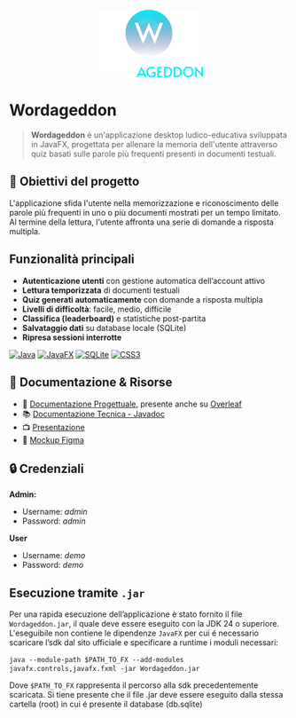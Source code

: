 
<p align="center">
  <img src="src/main/resources/it/unisa/diem/wordageddon_g16/assets/logo.png" alt="Wordageddon Logo" width="200"/>
</p>

# Wordageddon

>**Wordageddon** è un'applicazione desktop ludico-educativa sviluppata in JavaFX, progettata per allenare la memoria dell'utente attraverso quiz basati sulle parole più frequenti presenti in documenti testuali.

## 🎯 Obiettivi del progetto

L'applicazione sfida l'utente nella memorizzazione e riconoscimento delle parole più frequenti in uno o più documenti mostrati per un tempo limitato. Al termine della lettura, l'utente affronta una serie di domande a risposta multipla.

## Funzionalità principali

- **Autenticazione utenti** con gestione automatica dell’account attivo  
- **Lettura temporizzata** di documenti testuali  
- **Quiz generati automaticamente** con domande a risposta multipla  
- **Livelli di difficoltà**: facile, medio, difficile  
- **Classifica (leaderboard)** e statistiche post-partita  
- **Salvataggio dati** su database locale (SQLite)  
- **Ripresa sessioni interrotte**  

[![Java](https://img.shields.io/badge/Java-24-red?logo=java&logoColor=white)](https://www.oracle.com/java/)
[![JavaFX](https://img.shields.io/badge/JavaFX-%2318B6F2.svg?logo=java&logoColor=white)](https://openjfx.io/)
[![SQLite](https://img.shields.io/badge/SQLite-blue?logo=sqlite&logoColor=white)](https://www.sqlite.org/)
[![CSS3](https://img.shields.io/badge/CSS-blue?logo=css3&logoColor=white)](https://developer.mozilla.org/en-US/docs/Web/CSS)

## 🚀 Documentazione & Risorse
- 📄 [Documentazione Progettuale](docs/Documentazione_Wordageddon_G16.pdf), presente anche su [Overleaf](https://www.overleaf.com/read/rwwgkkkbzkdj#33f35f)
- 📚 [Documentazione Tecnica - Javadoc](https://bg735.github.io/Wordageddon-Gruppo\_16)
- 📺 [Presentazione](docs/Presentazione_Wordageddon_G16.pdf) 
- 🎨 [Mockup Figma](https://www.figma.com/design/bqGUZqN27MYtyQel39LUrE/Wordageddon?node-id=0-1&p=f&t=tQsawDH1bQAf32sZ-0)

## 🔒 Credenziali
**Admin:**
- Username: *admin*
- Password: *admin*

**User**
- Username: *demo*
- Password: *demo*

## Esecuzione tramite `.jar`
Per una rapida esecuzione dell’applicazione è stato fornito il file `Wordageddon.jar`, il quale deve essere eseguito con la JDK 24 o superiore. L'eseguibile non contiene le dipendenze `JavaFX` per cui é necessario  scaricare l’sdk dal sito ufficiale e specificare a runtime i
moduli necessari: 

```
java --module-path $PATH_TO_FX --add-modules javafx.controls,javafx.fxml -jar Wordageddon.jar
```
Dove `$PATH_TO_FX` rappresenta il percorso alla sdk precedentemente scaricata. Si tiene presente che
il file .jar deve essere eseguito dalla stessa cartella (root) in cui é presente il database (db.sqlite)
